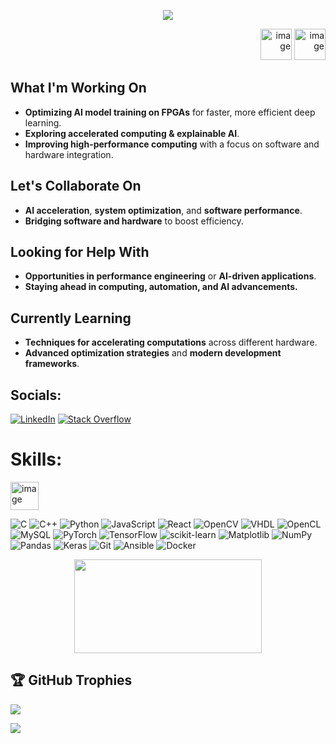 <p align="center">
  <img src="https://capsule-render.vercel.app/api?type=venom&height=300&color=gradient&text=Hello%20World&descAlign=50&descAlignY=60"/>
</p>
<p align="right">
  <a href="https://www.linkedin.com/in/abeyhurtis/" style="text-decoration:none;">
    <img width="50" height="50" alt="image" src="https://github.com/user-attachments/assets/184fb711-e51e-43e1-a884-1e93aa6b7c6d" />
  </a>
  <a href="https://stackoverflow.com/users/7941307/arh" style="text-decoration:none;">
    <img width="50" height="50" alt="image" src="https://github.com/user-attachments/assets/7248b8c6-00cd-4c1b-92ea-c2fa4859a172" />
  </a>
</p>

## What I'm Working On
- **Optimizing AI model training on FPGAs** for faster, more efficient deep learning.
- **Exploring accelerated computing & explainable AI**.
- **Improving high-performance computing** with a focus on software and hardware integration.

## Let's Collaborate On
- **AI acceleration**, **system optimization**, and **software performance**.
- **Bridging software and hardware** to boost efficiency.

## Looking for Help With
- **Opportunities in performance engineering** or **AI-driven applications**.
- **Staying ahead in computing, automation, and AI advancements.**

## Currently Learning
- **Techniques for accelerating computations** across different hardware.
- **Advanced optimization strategies** and **modern development frameworks**.
  
## Socials:
[![LinkedIn](https://img.shields.io/badge/LinkedIn-%230077B5.svg?logo=linkedin&logoColor=white)](https://www.linkedin.com/in/abeyhurtis/) [![Stack Overflow](https://img.shields.io/badge/-Stackoverflow-FE7A16?logo=stack-overflow&logoColor=white)](https://stackoverflow.com/users/7941307/arh) 

# Skills:
<p align="left">
  <img width="45" height="45" alt="image" src="https://github.com/user-attachments/assets/7fd9a079-84e8-4883-a3e0-030c33793af8" />
</p>

![C](https://img.shields.io/badge/c-%2300599C.svg?style=for-the-badge&logo=c&logoColor=white) ![C++](https://img.shields.io/badge/c++-%2300599C.svg?style=for-the-badge&logo=c%2B%2B&logoColor=white) ![Python](https://img.shields.io/badge/python-3670A0?style=for-the-badge&logo=python&logoColor=ffdd54) ![JavaScript](https://img.shields.io/badge/javascript-%23323330.svg?style=for-the-badge&logo=javascript&logoColor=%23F7DF1E) ![React](https://img.shields.io/badge/react-%2320232a.svg?style=for-the-badge&logo=react&logoColor=%2361DAFB) ![OpenCV](https://img.shields.io/badge/opencv-%23white.svg?style=for-the-badge&logo=opencv&logoColor=white) ![VHDL](https://img.shields.io/badge/VHDL-%23006E8E.svg?style=for-the-badge&logo=VHDL&logoColor=white) ![OpenCL](https://img.shields.io/badge/OpenCL-%23007F8C.svg?style=for-the-badge&logo=OpenCL&logoColor=white) ![MySQL](https://img.shields.io/badge/mysql-4479A1.svg?style=for-the-badge&logo=mysql&logoColor=white) ![PyTorch](https://img.shields.io/badge/PyTorch-%23EE4C2C.svg?style=for-the-badge&logo=PyTorch&logoColor=white) ![TensorFlow](https://img.shields.io/badge/TensorFlow-%23FF6F00.svg?style=for-the-badge&logo=TensorFlow&logoColor=white) ![scikit-learn](https://img.shields.io/badge/scikit--learn-%23F7931E.svg?style=for-the-badge&logo=scikit-learn&logoColor=white) ![Matplotlib](https://img.shields.io/badge/Matplotlib-%23ffffff.svg?style=for-the-badge&logo=Matplotlib&logoColor=black) ![NumPy](https://img.shields.io/badge/numpy-%23013243.svg?style=for-the-badge&logo=numpy&logoColor=white) ![Pandas](https://img.shields.io/badge/pandas-%23150458.svg?style=for-the-badge&logo=pandas&logoColor=white) ![Keras](https://img.shields.io/badge/Keras-%23D00000.svg?style=for-the-badge&logo=Keras&logoColor=white) ![Git](https://img.shields.io/badge/git-%23F05033.svg?style=for-the-badge&logo=git&logoColor=white) ![Ansible](https://img.shields.io/badge/ansible-%231A1918.svg?style=for-the-badge&logo=ansible&logoColor=white) ![Docker](https://img.shields.io/badge/docker-%230db7ed.svg?style=for-the-badge&logo=docker&logoColor=white)

<p align="center">
  <img src="https://nirzak-streak-stats.vercel.app/?user=AbeyHurtis&theme=dark&hide_border=false" width="300" height="150"/>
</p>

## 🏆 GitHub Trophies
![](https://github-profile-trophy.vercel.app/?username=AbeyHurtis&theme=gruvbox&no-frame=true&no-bg=false&margin-w=4)

<p aligin="center">
  <img src="https://capsule-render.vercel.app/api?type=waving&height=125&color=gradient&descAlign=50&descAlignY=60&section=footer"/>
</p>
